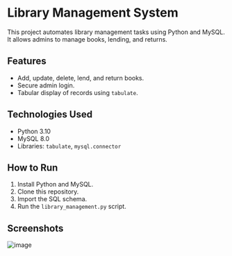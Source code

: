 # Library Management System

This project automates library management tasks using Python and MySQL. It allows admins to manage books, lending, and returns.

## Features
- Add, update, delete, lend, and return books.
- Secure admin login.
- Tabular display of records using `tabulate`.

## Technologies Used
- Python 3.10
- MySQL 8.0
- Libraries: `tabulate`, `mysql.connector`

## How to Run
1. Install Python and MySQL.
2. Clone this repository.
3. Import the SQL schema.
4. Run the `library_management.py` script.

## Screenshots
![image](https://github.com/user-attachments/assets/7e91bf96-4543-40f6-8acb-a207795a5b03)


